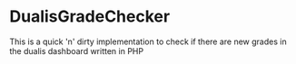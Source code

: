 # DualisGradeChecker
This is a quick 'n' dirty implementation to check if there are new grades in the dualis dashboard written in PHP

